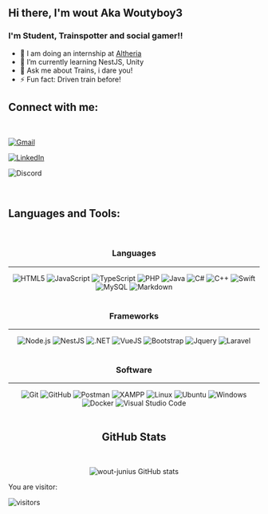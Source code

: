 ## Hi there, I'm wout Aka Woutyboy3


### I'm Student, Trainspotter and social gamer!!

- 🔭 I am doing an internship at [Altheria](https://altheria.com/)
- 🌱 I’m currently learning NestJS, Unity
- 💬 Ask me about Trains, i dare you!
- ⚡ Fun fact: Driven train before!

## Connect with me:

<br/>

[![Gmail](https://img.shields.io/badge/wout.junius@gmail.com-D14836?style=for-the-badge&logo=gmail&logoColor=white)](mailto:wout.junius@gmail.com)

[![LinkedIn](https://img.shields.io/badge/wout%20Junius-%230077B5.svg?style=for-the-badge&logo=linkedin&logoColor=white)](https://www.linkedin.com/in/wout-junius-189aa3169/)

![Discord](https://img.shields.io/badge/woutyboy3%231234-%237289DA.svg?style=for-the-badge&logo=discord&logoColor=white)

<br />

## Languages and Tools:

<br />

<div align="center">

### Languages

<hr>

<img alt="HTML5"  src="https://img.shields.io/badge/HTML5-E34F26?style=for-the-badge&logo=html5&logoColor=white" />
 
<img alt="JavaScript"  src="https://img.shields.io/badge/JavaScript-323330?style=for-the-badge&logo=javascript&logoColor=F7DF1E" />
 
<img alt="TypeScript"  src="https://img.shields.io/badge/TypeScript-007ACC?style=for-the-badge&logo=typescript&logoColor=white" />
  
<img alt="PHP"  src="https://img.shields.io/badge/PHP-777BB4?style=for-the-badge&logo=php&logoColor=white" />
 
<img alt="Java"  src="https://img.shields.io/badge/Java-ED8B00?style=for-the-badge&logo=java&logoColor=white" />
 
<img alt="C#"  src="https://img.shields.io/badge/C%23-239120?style=for-the-badge&logo=c-sharp&logoColor=white" />
 
<img alt="C++"  src="https://img.shields.io/badge/C%2B%2B-00599C?style=for-the-badge&logo=c%2B%2B&logoColor=white" />

<img alt="Swift"  src="https://img.shields.io/badge/Swift-FA7343?style=for-the-badge&logo=swift&logoColor=white" />
 
<img alt="MySQL"  src="https://img.shields.io/badge/MySQL-00000F?style=for-the-badge&logo=mysql&logoColor=white" />

<img alt="Markdown"  src="https://img.shields.io/badge/Markdown-000000?style=for-the-badge&logo=markdown&logoColor=white" />

<br/>
<br/>

### Frameworks 
 <hr>
 <img alt="Node.js"  src="https://img.shields.io/badge/Node.js-339933?style=for-the-badge&logo=nodedotjs&logoColor=white" />
 
 <img alt="NestJS"  src="https://img.shields.io/badge/nestjs-%23E0234E.svg?style=for-the-badge&logo=nestjs&logoColor=white" />

 <img alt=".NET"  src="https://img.shields.io/badge/.NET-512BD4?style=for-the-badge&logo=dotnet&logoColor=white" />

 <img alt="VueJS"  src="https://img.shields.io/badge/Vue.js-35495E?style=for-the-badge&logo=vuedotjs&logoColor=4FC08D" />

 <img alt="Bootstrap"  src="https://img.shields.io/badge/Bootstrap-563D7C?style=for-the-badge&logo=bootstrap&logoColor=white" />

 <img alt="Jquery"  src="https://img.shields.io/badge/jQuery-0769AD?style=for-the-badge&logo=jquery&logoColor=white" />

 <img alt="Laravel"  src="https://img.shields.io/badge/Laravel-FF2D20?style=for-the-badge&logo=laravel&logoColor=white" />
 
 
<br/>
<br/>

### Software 
---
<img alt="Git"  src="https://img.shields.io/badge/Git-F05032?style=for-the-badge&logo=git&logoColor=white" />
 
<img alt="GitHub"  src="https://img.shields.io/badge/GitHub-100000?style=for-the-badge&logo=github&logoColor=white" />

 
 <img alt="Postman"  src="https://img.shields.io/badge/Postman-FF6C37?style=for-the-badge&logo=Postman&logoColor=white" />

<img alt="XAMPP"  src="https://img.shields.io/badge/Xampp-F37623?style=for-the-badge&logo=xampp&logoColor=white" />

<img alt="Linux"  src="https://img.shields.io/badge/Linux-FCC624?style=for-the-badge&logo=linux&logoColor=black" />

 <img alt="Ubuntu"  src="https://img.shields.io/badge/Ubuntu-E95420?style=for-the-badge&logo=ubuntu&logoColor=white" />

<img alt="Windows"  src="https://img.shields.io/badge/Windows-0078D6?style=for-the-badge&logo=windows&logoColor=white" />
 
<img alt="Docker"  src="https://img.shields.io/badge/Docker-2CA5E0?style=for-the-badge&logo=docker&logoColor=white" />

<img alt="Visual Studio Code"  src="https://img.shields.io/badge/Visual_Studio_Code-0078D4?style=for-the-badge&logo=visual%20studio%20code&logoColor=white" />
 
</div>



<br />
<div align="center">

## **GitHub Stats**
</br>

![wout-junius GitHub stats](https://github-readme-stats.vercel.app/api?username=wout-junius&theme=onedark&show_icons=true)

</div>

You are visitor: 

![visitors](https://komarev.com/ghpvc/?username=wout-junius&style=for-the-badge)

